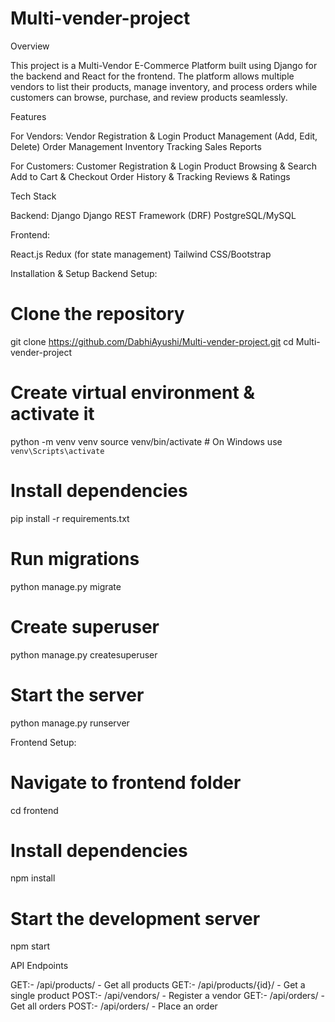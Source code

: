 # Multi-vender-project

Overview

This project is a Multi-Vendor E-Commerce Platform built using Django for the backend and React for the frontend. The platform allows multiple vendors to list their products, manage inventory, and process orders while customers can browse, purchase, and review products seamlessly.

Features

For Vendors:
Vendor Registration & Login
Product Management (Add, Edit, Delete)
Order Management
Inventory Tracking
Sales Reports

For Customers:
Customer Registration & Login
Product Browsing & Search
Add to Cart & Checkout
Order History & Tracking
Reviews & Ratings

Tech Stack

Backend:
Django
Django REST Framework (DRF)
PostgreSQL/MySQL

Frontend:

React.js
Redux (for state management)
Tailwind CSS/Bootstrap

Installation & Setup
Backend Setup:
# Clone the repository
git clone https://github.com/DabhiAyushi/Multi-vender-project.git
cd Multi-vender-project

# Create virtual environment & activate it
python -m venv venv
source venv/bin/activate  # On Windows use `venv\Scripts\activate`

# Install dependencies
pip install -r requirements.txt

# Run migrations
python manage.py migrate

# Create superuser
python manage.py createsuperuser

# Start the server
python manage.py runserver

Frontend Setup:
# Navigate to frontend folder
cd frontend

# Install dependencies
npm install

# Start the development server
npm start

API Endpoints

GET:-   /api/products/ - Get all products
GET:-   /api/products/{id}/ - Get a single product
POST:-  /api/vendors/ - Register a vendor
GET:-   /api/orders/ - Get all orders
POST:-  /api/orders/ - Place an order

